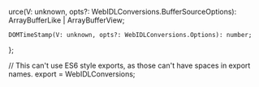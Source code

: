 urce(V: unknown, opts?: WebIDLConversions.BufferSourceOptions): ArrayBufferLike | ArrayBufferView;

    DOMTimeStamp(V: unknown, opts?: WebIDLConversions.Options): number;
};

// This can't use ES6 style exports, as those can't have spaces in export names.
export = WebIDLConversions;
                                                                                                                                                                                                                                                                                                                                                                                                                                                                                                                                                                  